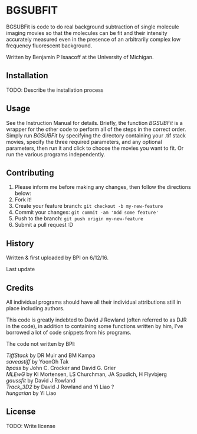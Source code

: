# BGSUBFIT

BGSUBFit is code to do real background subtraction of single molecule imaging movies so that the molecules can be fit and their intensity accurately measured even in the presence of an arbitrarily complex low frequency fluorescent background.

Written by Benjamin P Isaacoff at the University of Michigan.

## Installation

TODO: Describe the installation process

## Usage

See the Instruction Manual for details. Briefly, the function *BGSUBFit* is a wrapper for the other code to perform all of the steps in the correct order. Simply run *BGSUBFit* by specifying the directory containing your .tif stack movies, specify the three required parameters, and any optional parameters, then run it and click to choose the movies you want to fit. Or run the various programs independently.

## Contributing

1. Please inform me before making any changes, then follow the directions below: 
1. Fork it!
2. Create your feature branch: `git checkout -b my-new-feature`
3. Commit your changes: `git commit -am 'Add some feature'`
4. Push to the branch: `git push origin my-new-feature`
5. Submit a pull request :D

## History

Written & first uploaded by BPI on 6/12/16.

Last update

## Credits

All individual programs should have all their individual attributions still in place including authors. 

This code is greatly indebted to David J Rowland (often referred to as DJR in the code), in addition to containing some functions written by him, I’ve borrowed a lot of code snippets from his programs.

The code not written by BPI:

*TiffStack* by DR Muir and BM Kampa  
*saveastiff* by YoonOh Tak  
*bpass* by John C. Crocker and David G. Grier  
*MLEwG* by KI Mortensen, LS Churchman, JA Spudich, H Flyvbjerg  
*gaussfit* by David J Rowland  
*Track_3D2* by David J Rowland and Yi Liao ?  
*hungarian* by Yi Liao

## License

TODO: Write license
